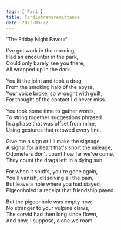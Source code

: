 ```yaml
---
tags: ['Pari']
title: Cardiotransremittance
date: 2023-05-22
---
```


'The Friday Night Favour'

I've got work in the morning,  
Had an encounter in the park,  
Could only barely see you there,  
All wrapped up in the dark.

You lit the joint and took a drag,  
From the smoking halo of the abyss,  
Your voice broke, so wrought with guilt,  
For thought of the contact I'd never miss.

You took some time to gather words,  
To string together suggestions phrased  
In a phase that was offset from mine,  
Using gestures that retowed every line.

Give me a sign or I'll make the signage,  
A signal for a heart that's short the mileage,  
Odometers don't count how far we've come,  
They count the drags left in a dying sun.

For when it snuffs, you're gone again,  
You'll vanish, dissolving all the pain,  
But leave a hole where you had stayed,  
Pigeonholed: a receipt that friendship payed.

But the pigeonhole was empty now,  
No stranger to your vulpine claws,  
The corvid had then long since flown,  
And now, I suppose, alone we roam.
